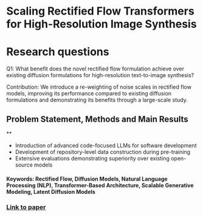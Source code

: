 # Scaling Rectified Flow Transformers for High-Resolution Image Synthesis

# Research questions
Q1: What benefit does the novel rectified flow formulation achieve over existing diffusion formulations for high-resolution text-to-image synthesis?

Contribution: We introduce a re-weighting of noise scales in rectified flow models, improving its performance compared to existing diffusion formulations and demonstrating its benefits through a large-scale study.

## Problem Statement, Methods and Main Results
**
* Introduction of advanced code-focused LLMs for software development
* Development of repository-level data construction during pre-training
* Extensive evaluations demonstrating superiority over existing open-source models

#### Keywords: Rectified Flow, Diffusion Models, Natural Language Processing (NLP), Transformer-Based Architecture, Scalable Generative Modeling, Latent Diffusion Models


### [Link to paper](https://arxiv.org/abs/2403.03206v1)

